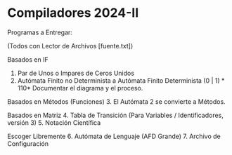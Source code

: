 # Compiladores 2024-II

Programas a Entregar:

(Todos con Lector de Archivos [fuente.txt])

Basados en IF
1. Par de Unos o Impares de Ceros Unidos
2. Autómata Finito no Determinista a Autómata Finito Determinista (0 | 1) * 110* Documentar el diagrama y el proceso.

Basados en Métodos (Funciones)
3. El Autómata 2 se convierte a Métodos.

Basados en Matriz
4. Tabla de Transición (Para Variables / Identificadores, versión 3)
5. Notación Científica

Escoger Libremente
6. Autómata de Lenguaje  (AFD Grande)
7. Archivo de Configuración